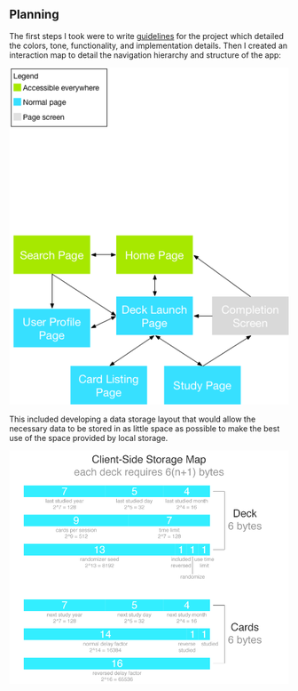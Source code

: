 ## Planning
The first steps I took were to write [guidelines](https://github.com/codehearts/sleepless/raw/master/plans/guidelines.pdf) for the project which detailed the colors, tone, functionality, and implementation details. Then I created an interaction map to detail the navigation hierarchy and structure of the app:

![](https://raw.githubusercontent.com/codehearts/sleepless/master/plans/interaction-map.png)

This included developing a data storage layout that would allow the necessary data to be stored in as little space as possible to make the best use of the space provided by local storage.

![](https://raw.githubusercontent.com/codehearts/sleepless/master/plans/data-storage-map.png)
